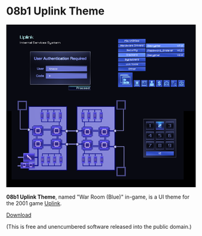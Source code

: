 # 08b1 Uplink Theme

![Preview](https://github.com/lachlanmcdonald/08b1-uplink-theme/blob/main/preview.png?raw=true)

**08b1 Uplink Theme**, named "War Room (Blue)" in-game, is a UI theme for the 2001 game [Uplink](https://store.steampowered.com/app/1510/Uplink/). 

[Download](https://github.com/lachlanmcdonald/08b1-uplink-theme/releases/download/v1.0/08b1.zip)

(This is free and unencumbered software released into the public domain.)
